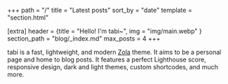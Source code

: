 +++
path = "/"
title = "Latest posts"
sort_by = "date"
template = "section.html"

[extra]
header = {title = "Hello! I'm tabi~", img = "img/main.webp" }
section_path = "blog/_index.md"
max_posts = 4
+++

tabi is a fast, lightweight, and modern [Zola](https://getzola.org) theme. It aims to be a personal page and home to blog posts. It features a perfect Lighthouse score, responsive design, dark and light themes, custom shortcodes, and much more.
